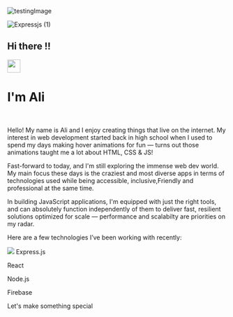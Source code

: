 

<img  src="https://user-images.githubusercontent.com/71938087/158254422-90d114b9-2857-4a97-ac0c-2d3c80216a28.jpg" alt='testingImage'/>
<br/>

![Expressjs (1)](https://user-images.githubusercontent.com/71938087/158257260-50a208f6-b843-4520-a89f-06b6a6baefa4.png)



<h2>Hi there !!</h2> <span> <img src="https://raw.githubusercontent.com/MartinHeinz/MartinHeinz/master/wave.gif" width="30px"> </h3></span>

<h1>I'm Ali </h1>
<br/>
<div>
  <p>
  Hello! My name is Ali and I enjoy creating things that live on the internet. My interest in web development started back in high school when I used to spend my days making hover animations for fun — turns out those animations taught me a lot about HTML, CSS & JS!


Fast-forward to today, and I'm still exploring the immense web dev world. My main focus these days is the craziest and most diverse apps in terms of technologies used while being accessible, inclusive,Friendly and professional at the same time.


In building JavaScript applications, I'm equipped with just the right tools, and can absolutely function independently of them to deliver fast, resilient solutions optimized for scale — performance and scalabilty are priorities on my radar.


Here are a few technologies I’ve been working with recently:
  
<img src="(https://user-images.githubusercontent.com/71938087/158257260-50a208f6-b843-4520-a89f-06b6a6baefa4.png"/>
 Express.js

 React

 Node.js

 Firebase



Let's make something special


  </p>
  </div>

